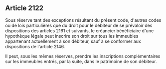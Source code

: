 Article 2122
----
Sous réserve tant des exceptions résultant du présent code, d'autres codes ou de
lois particulières que du droit pour le débiteur de se prévaloir des
dispositions des articles 2161 et suivants, le créancier bénéficiaire d'une
hypothèque légale peut inscrire son droit sur tous les immeubles appartenant
actuellement à son débiteur, sauf à se conformer aux dispositions de l'article
2146.

Il peut, sous les mêmes réserves, prendre les inscriptions complémentaires sur
les immeubles entrés, par la suite, dans le patrimoine de son débiteur.

